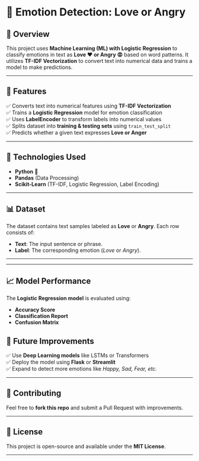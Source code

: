 # 🚀 Emotion Detection: Love or Angry

## 📌 Overview
This project uses **Machine Learning (ML) with Logistic Regression** to classify emotions in text as **Love ❤️ or Angry 😡** based on word patterns. It utilizes **TF-IDF Vectorization** to convert text into numerical data and trains a model to make predictions.

---

## 📂 Features
✅ Converts text into numerical features using **TF-IDF Vectorization**  
✅ Trains a **Logistic Regression** model for emotion classification  
✅ Uses **LabelEncoder** to transform labels into numerical values  
✅ Splits dataset into **training & testing sets** using `train_test_split`  
✅ Predicts whether a given text expresses **Love or Anger**  

---

## 🔧 Technologies Used
- **Python** 🐍  
- **Pandas** (Data Processing)  
- **Scikit-Learn** (TF-IDF, Logistic Regression, Label Encoding)  

---

## 📊 Dataset
The dataset contains text samples labeled as **Love** or **Angry**. Each row consists of:
- **Text**: The input sentence or phrase.  
- **Label**: The corresponding emotion (*Love* or *Angry*).  

---



---

## 📈 Model Performance
The **Logistic Regression model** is evaluated using:
- **Accuracy Score**  
- **Classification Report**  
- **Confusion Matrix**  


## 🚀 Future Improvements
✅ Use **Deep Learning models** like LSTMs or Transformers  
✅ Deploy the model using **Flask** or **Streamlit**  
✅ Expand to detect more emotions like *Happy, Sad, Fear, etc.*  

---

## 🤝 Contributing
Feel free to **fork this repo** and submit a Pull Request with improvements.  

---

## 📜 License
This project is open-source and available under the **MIT License**.  

---

